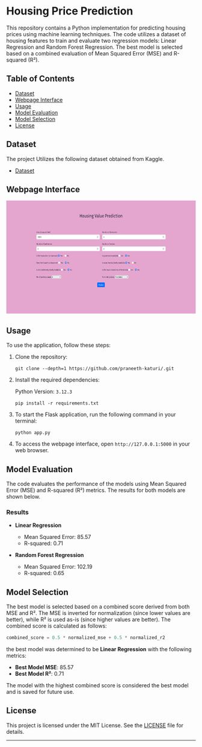 # Housing Price Prediction

This repository contains a Python implementation for predicting housing prices using machine learning techniques. The code utilizes a dataset of housing features to train and evaluate two regression models: Linear Regression and Random Forest Regression. The best model is selected based on a combined evaluation of Mean Squared Error (MSE) and R-squared (R²).

## Table of Contents

- [Dataset](#dataset)
- [Webpage Interface](#webpage-interface)
- [Usage](#usage)
- [Model Evaluation](#model-evaluation)
- [Model Selection](#model-selection)
- [License](#license)


## Dataset
The project Utilizes the following dataset obtained from Kaggle.

- [Dataset](https://www.kaggle.com/datasets/ashydv/housing-dataset)

## Webpage Interface

<div align="center">
    <img src="Screenshots/HomeWorth.gif" width="600" height="300">
</div>

## Usage

To use the application, follow these steps:

1. Clone the repository:

   ```
   git clone --depth=1 https://github.com/praneeth-katuri/.git
   ```

2. Install the required dependencies:
   
   Python Version: `3.12.3`

   ```
   pip install -r requirements.txt
   ```

3. To start the Flask application, run the following command in your terminal:

   ```
   python app.py
   ```

4. To access the webpage interface, open `http://127.0.0.1:5000` in your web browser.

## Model Evaluation

The code evaluates the performance of the models using Mean Squared Error (MSE) and R-squared (R²) metrics. The results for both models are shown below.

### Results

- **Linear Regression**
  - Mean Squared Error: 85.57
  - R-squared: 0.71

- **Random Forest Regression**
  - Mean Squared Error: 102.19
  - R-squared: 0.65

## Model Selection

The best model is selected based on a combined score derived from both MSE and R². The MSE is inverted for normalization (since lower values are better), while R² is used as-is (since higher values are better). The combined score is calculated as follows:

```python
combined_score = 0.5 * normalized_mse + 0.5 * normalized_r2
```

the best model was determined to be **Linear Regression** with the following metrics:

- **Best Model MSE**: 85.57
- **Best Model R²**: 0.71

The model with the highest combined score is considered the best model and is saved for future use.

## License

This project is licensed under the MIT License. See the [LICENSE](LICENSE) file for details.

---
